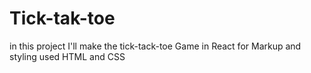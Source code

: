 # Tick-tak-toe
in this project I'll make the tick-tack-toe Game in React for Markup and styling used HTML and CSS 
